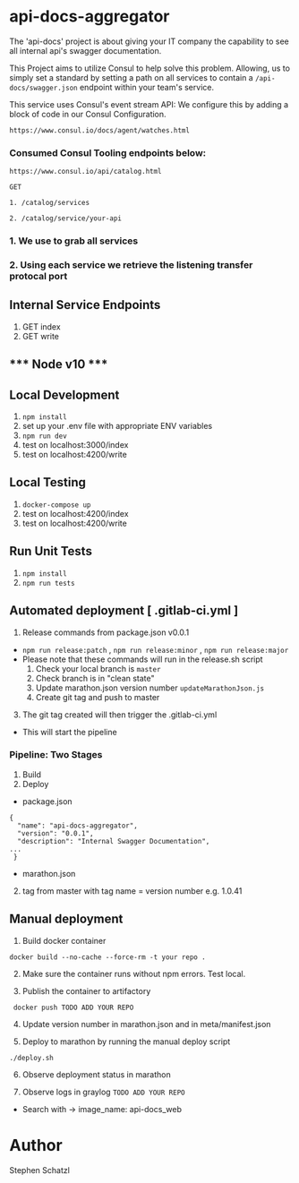 # api-docs-aggregator

The 'api-docs' project is about giving your IT company the capability to see all internal api's swagger documentation.

This Project aims to utilize Consul to help solve this problem. Allowing, us to simply set a standard by setting a path on all services to contain a `/api-docs/swagger.json` endpoint within your team's service.

This service uses Consul's event stream API: We configure this by adding a block of code in our Consul Configuration.

```https://www.consul.io/docs/agent/watches.html ```

### Consumed Consul Tooling endpoints below:

```https://www.consul.io/api/catalog.html```
```
GET

1. /catalog/services

2. /catalog/service/your-api
```

### 1. We use to grab all services
### 2. Using each service we retrieve the listening transfer protocal port

## Internal Service Endpoints

1. GET index
2. GET write

## *** Node v10 ***

## Local Development
1. `npm install`
2.  set up your .env file with appropriate ENV variables
3. `npm run dev`
4. test on localhost:3000/index
5. test on localhost:4200/write

## Local Testing
1. `docker-compose up`
2.  test on localhost:4200/index
3.  test on localhost:4200/write

## Run Unit Tests
1. `npm install`
2. `npm run tests`

## Automated deployment [ .gitlab-ci.yml ]

1. Release commands from package.json v0.0.1
* `npm run release:patch` , `npm run release:minor` , `npm run release:major`
* Please note that these commands will run in the release.sh script
  1. Check your local branch is ```master```
  2. Check branch is in "clean state"
  4. Update marathon.json version number ```updateMarathonJson.js```
  5. Create git tag and push to master
3. The git tag created will then trigger the .gitlab-ci.yml
* This will start the pipeline

### Pipeline: Two Stages
1. Build
2. Deploy

* package.json

```
{
  "name": "api-docs-aggregator",
  "version": "0.0.1",
  "description": "Internal Swagger Documentation",
...
 }
```
* marathon.json


2. tag from master with tag name = version number e.g. 1.0.41

## Manual deployment

1. Build docker container

` docker build --no-cache --force-rm -t your repo . `

2. Make sure the container runs without npm errors. Test local.

3. Publish the container to artifactory

` docker push TODO ADD YOUR REPO`

4. Update version number in marathon.json and in meta/manifest.json

5. Deploy to marathon by running the manual deploy script

`./deploy.sh`

6. Observe deployment status in marathon

7. Observe logs in graylog
`TODO ADD YOUR REPO`
- Search with -> image_name: api-docs_web

# Author

Stephen Schatzl




